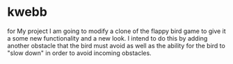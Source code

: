 # kwebb
for My project I am going to modify a clone of the flappy bird game to give it a some new functionality and a new look. I intend to do this by adding another obstacle that the bird must avoid as well as the ability for the bird to "slow down" in order to avoid incoming obstacles.
